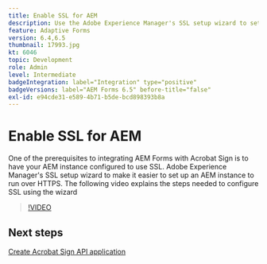 ```yaml
---
title: Enable SSL for AEM
description: Use the Adobe Experience Manager's SSL setup wizard to set up an AEM instance to run over HTTPS.
feature: Adaptive Forms
version: 6.4,6.5
thumbnail: 17993.jpg
kt: 6046
topic: Development
role: Admin
level: Intermediate
badgeIntegration: label="Integration" type="positive"
badgeVersions: label="AEM Forms 6.5" before-title="false"
exl-id: e94cde31-e589-4b71-b5de-bcd898393b8a
---
```

# Enable SSL for AEM

One of the prerequisites to integrating AEM Forms with Acrobat Sign is to have your AEM instance configured to use SSL. Adobe Experience Manager's SSL setup wizard to make it easier to set up an AEM instance to run over HTTPS.
The following video explains the steps needed to configure SSL using the wizard

>[!VIDEO](https://video.tv.adobe.com/v/17993?learn=on)

## Next steps

[Create Acrobat Sign API application](./create-adobe-sign-api-application.md)

